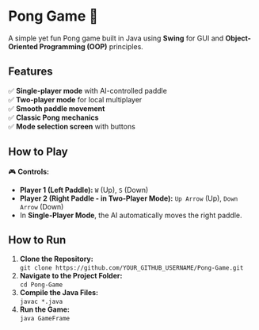 # Pong Game 🏓  

A simple yet fun Pong game built in Java using **Swing** for GUI and **Object-Oriented Programming (OOP)** principles.

## Features  
✅ **Single-player mode** with AI-controlled paddle  
✅ **Two-player mode** for local multiplayer  
✅ **Smooth paddle movement**  
✅ **Classic Pong mechanics**  
✅ **Mode selection screen** with buttons  

## How to Play  
🎮 **Controls:**  
- **Player 1 (Left Paddle):** `W` (Up), `S` (Down)  
- **Player 2 (Right Paddle - in Two-Player Mode):** `Up Arrow` (Up), `Down Arrow` (Down)  
- In **Single-Player Mode**, the AI automatically moves the right paddle.  

## How to Run  
1. **Clone the Repository:**  
   `git clone https://github.com/YOUR_GITHUB_USERNAME/Pong-Game.git`  
2. **Navigate to the Project Folder:**  
   `cd Pong-Game`  
3. **Compile the Java Files:**  
   `javac *.java`  
4. **Run the Game:**  
   `java GameFrame`  
